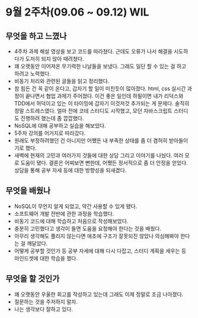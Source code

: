 # 9월 2주차(09.06 ~ 09.12) WIL

## 무엇을 하고 느꼈나

- 4주차 과제 해설 영상을 보고 코드를 따라쳤다. 근데도 오류가 나서 해결을 시도하다가 도저히 되지 않아 때려쳤다. 
- 꽤 오랫동안 이어져온 무기력한 나날들을 보냈다. 그래도 일단 할 수 있는 걸 하고 하려고 노력했다.
- 비동기 처리와 관련된 글들을 읽고 정리했다.
- 참 힘든 건 꼭 같이 온다고, 갑자기 할 일이 미친듯이 많아졌다. html, css 실시간 과정이 끝나면서 협업 과제가 주어졌다. 이건 좋은 일인데 하필이면 내가 리덕스와 TDD에서 허덕이고 있는 이 타이밍에 갑자기 이것저것 추가되는 게 문제다. 솔직히 정말 스트레스였다. 얼마 전에 코테 스터디도 시작했고, 모던 자바스크립트 스터디도 진행하려 했는데 좀 깝깝했다.
- NoSQL에 대해 공부하고 실습을 해보았다. 
- 5주차 강의를 어거지로 따라갔다.
- 원래도 부정하려했던 건 아니지만 어쨌든 내 부족한 상태를 좀 더 겸허히 받아들이기로 했다. 
- 새벽에 현재의 고민과 여러가지 것들에 대한 상담 그리고 이야기를 나눴다. 여러 모로 도움이 됐다. 결론은 어찌보면 뻔한데, 어쨌든 정서적으로 좀 더 안정을 얻었다. 상담을 통해 공부 자세 등에 대한 방향성을 되새겼다.

## 무엇을 배웠나
- NoSQL이 무언지 알게 되었고, 약간 사용할 수 있게 됐다.
- 소프트웨어 개발 전반에 관한 과정을 학습했다.
- 비동기 코드에 대해 학습하고 처음으로 작성해보았다.
- 충분히 고민했다고 생각이 들면 도움을 요청해야 한다는 것을 배웠다.
- 아무리 생각해도 풀리지 않는다면 애초에 구조가 잘못되진 않았나 의심해봐야 한다는 걸 깨달았다.
- 어떻게 공부할 것인가 등 공부 자세에 대해 다시 다잡고, 스터디 계획을 세우는 등 마인드셋에 대한 학습을 했다.

## 무엇을 할 것인가
- 꽤 오랫동안 우울한 회고를 작성하고 있는데 그래도 이제 정말로 조금 나아졌다. 
- 질문하는 것을 주저하지 말자.
- 나는 생각보다 잘하고 있다.